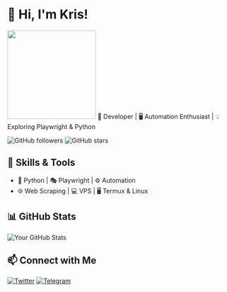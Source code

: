 # 👋 Hi, I'm Kris!
<img src="https://raw.githubusercontent.com/yourusername/yourusername/main/wave.gif" width="200px">
🚀 Developer | 🖥️ Automation Enthusiast | 💡 Exploring Playwright & Python

![GitHub followers](https://img.shields.io/github/followers/krisubakti?style=social)
![GitHub stars](https://img.shields.io/github/stars/krisubakti?style=social)

## 🔧 Skills & Tools
- 🐍 Python | 🎭 Playwright | ⚙️ Automation
- 🌐 Web Scraping | 💻 VPS | 🖥️ Termux & Linux

## 📊 GitHub Stats
![Your GitHub Stats](https://github-readme-stats.vercel.app/api?username=krisubakti&show_icons=true&theme=dark)

## 📫 Connect with Me
[![Twitter](https://img.shields.io/badge/Twitter-%231DA1F2.svg?style=for-the-badge&logo=twitter&logoColor=white)](https://twitter.com/mas_krisz)
[![Telegram](https://img.shields.io/badge/Telegram-%232CA5E0.svg?style=for-the-badge&logo=telegram&logoColor=white)](https://t.me/krisubakti)
